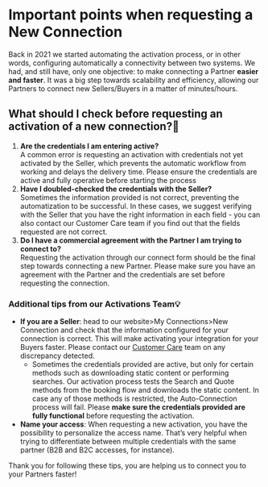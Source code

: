 ﻿---
sidebar_position: 6
---

# Important points when requesting a New Connection

Back in 2021 we started automating the activation process, or in other words, configuring automatically a connectivity between two systems. We had, and still have, only one objective: to make connecting a Partner **easier and faster**. It was a big step towards scalability and efficiency, allowing our Partners to connect new Sellers/Buyers in a matter of minutes/hours. 

## What should I check before requesting an activation of a new connection?🔎
1. **Are the credentials I am entering active?**  
A common error is requesting an activation with credentials not yet activated by the Seller, which prevents the automatic workflow from working and delays the delivery time. Please ensure the credentials are active and fully operative before starting the process
1. **Have I doubled-checked the credentials with the Seller?**  
Sometimes the information provided is not correct, preventing the automatization to be successful. In these cases, we suggest verifying with the Seller that you have the right information in each field - you can also contact our Customer Care team if you find out that the fields requested are not correct.
1. **Do I have a commercial agreement with the Partner I am trying to connect to?**  
Requesting the activation through our connect form should be the final step towards connecting a new Partner. Please make sure you have an agreement with the Partner and the credentials are set before requesting the connection.

### Additional tips from our Activations Team💡
- **If you are a Seller**: head to our website>My Connections>New Connection and check that the information configured for your connection is correct. This will make activating your integration for your Buyers faster. Please contact our [Customer Care](https://app.travelgatex.com/tickets) team on any discrepancy detected.
    - Sometimes the credentials provided are active, but only for certain methods such as downloading static content or performing searches. Our activation process tests the Search and Quote methods from the booking flow and downloads the static content. In case any of those methods is restricted, the Auto-Connection process will fail. Please **make sure the credentials provided are fully functional** before requesting the activation.
- **Name your access**:  When requesting a new activation, you have the possibility to personalize the access name. That’s very helpful when trying to differentiate between multiple credentials with the same partner (B2B and B2C accesses, for instance).


Thank you for following these tips, you are helping us to connect you to your Partners faster!